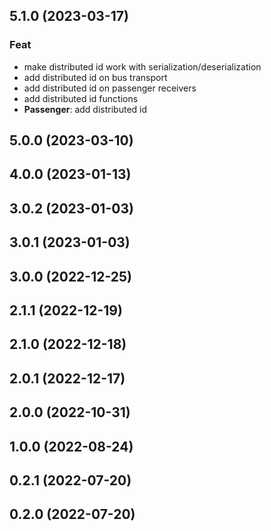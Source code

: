 ## 5.1.0 (2023-03-17)

### Feat

- make distributed id work with serialization/deserialization
- add distributed id on bus transport
- add distributed id on passenger receivers
- add distributed id functions
- **Passenger**: add distributed id

## 5.0.0 (2023-03-10)

## 4.0.0 (2023-01-13)

## 3.0.2 (2023-01-03)

## 3.0.1 (2023-01-03)

## 3.0.0 (2022-12-25)

## 2.1.1 (2022-12-19)

## 2.1.0 (2022-12-18)

## 2.0.1 (2022-12-17)

## 2.0.0 (2022-10-31)

## 1.0.0 (2022-08-24)

## 0.2.1 (2022-07-20)

## 0.2.0 (2022-07-20)
